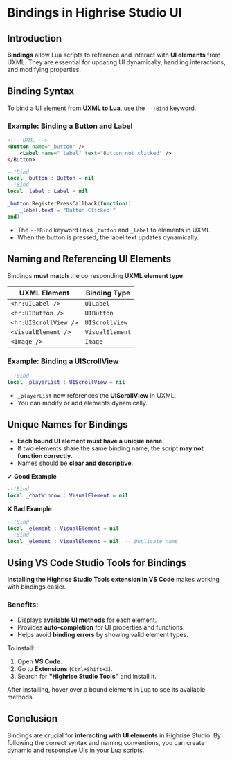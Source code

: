 # Bindings in Highrise Studio UI

## Introduction

**Bindings** allow Lua scripts to reference and interact with **UI elements** from UXML. They are essential for updating UI dynamically, handling interactions, and modifying properties.

## Binding Syntax

To bind a UI element from **UXML to Lua**, use the `--!Bind` keyword.

### Example: Binding a Button and Label
```xml
<!-- UXML -->
<Button name="_button" />
    <Label name="_label" text="Button not clicked" />
</Button>
```
```lua
--!Bind
local _button : Button = nil
--!Bind
local _label : Label = nil

_button:RegisterPressCallback(function()
    _label.text = "Button Clicked!"
end)
```
- The `--!Bind` keyword links `_button` and `_label` to elements in UXML.
- When the button is pressed, the label text updates dynamically.

## Naming and Referencing UI Elements

Bindings **must match** the corresponding **UXML element type**.

| UXML Element         | Binding Type   |
|----------------------|---------------|
| `<hr:UILabel />`    | `UILabel`      |
| `<hr:UIButton />`   | `UIButton`     |
| `<hr:UIScrollView />` | `UIScrollView` |
| `<VisualElement />` | `VisualElement` |
| `<Image />`         | `Image`        |

### Example: Binding a UIScrollView
```lua
--!Bind
local _playerList : UIScrollView = nil
```
- `_playerList` now references the **UIScrollView** in UXML.
- You can modify or add elements dynamically.

## Unique Names for Bindings

- **Each bound UI element must have a unique name.**  
- If two elements share the same binding name, the script **may not function correctly**.
- Names should be **clear and descriptive**.

✔ **Good Example**
```lua
--!Bind
local _chatWindow : VisualElement = nil
```
❌ **Bad Example**
```lua
--!Bind
local _element : VisualElement = nil
--!Bind
local _element : VisualElement = nil  -- Duplicate name
```

## Using VS Code Studio Tools for Bindings

**Installing the Highrise Studio Tools extension in VS Code** makes working with bindings easier.

### Benefits:
- Displays **available UI methods** for each element.
- Provides **auto-completion** for UI properties and functions.
- Helps avoid **binding errors** by showing valid element types.

To install:
1. Open **VS Code**.
2. Go to **Extensions** (`Ctrl+Shift+X`).
3. Search for **"Highrise Studio Tools"** and install it.

<Note type="info">
After installing, hover over a bound element in Lua to see its available methods.
</Note>

## Conclusion

Bindings are crucial for **interacting with UI elements** in Highrise Studio. By following the correct syntax and naming conventions, you can create dynamic and responsive UIs in your Lua scripts.